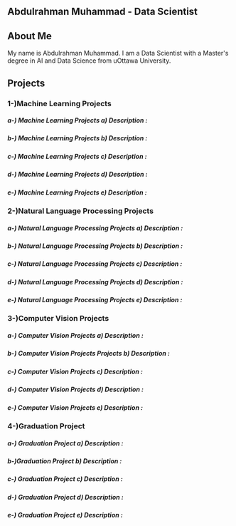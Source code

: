   ## Abdulrahman Muhammad - Data Scientist
  ## About Me
  My name is Abdulrahman Muhammad. I am a Data Scientist with a Master's degree in AI and Data Science from uOttawa University.

 ## Projects

### 1-)Machine Learning Projects
##### a-) Machine Learning Projects a) Description :
##### b-) Machine Learning Projects b) Description :
##### c-) Machine Learning Projects c) Description :
##### d-) Machine Learning Projects d) Description :
##### e-) Machine Learning Projects e) Description :

### 2-)Natural Language Processing Projects
##### a-) Natural Language Processing Projects a) Description :
##### b-) Natural Language Processing Projects b) Description :
##### c-) Natural Language Processing Projects c) Description :
##### d-) Natural Language Processing Projects d) Description :
##### e-) Natural Language Processing Projects e) Description :


### 3-)Computer Vision  Projects
##### a-) Computer Vision Projects a) Description :
##### b-) Computer Vision Projects Projects b) Description :
##### c-) Computer Vision Projects c) Description :
##### d-) Computer Vision Projects d) Description :
##### e-) Computer Vision Projects e) Description :


### 4-)Graduation  Project
##### a-) Graduation  Project a) Description :
##### b-)Graduation  Project b) Description :
##### c-) Graduation  Project c) Description :
##### d-) Graduation  Project d) Description :
##### e-) Graduation  Project e) Description :


